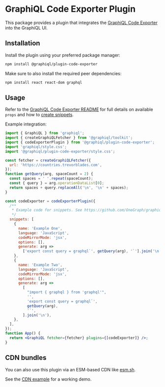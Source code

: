 # GraphiQL Code Exporter Plugin

This package provides a plugin that integrates the
[GraphiQL Code Exporter](https://github.com/OneGraph/graphiql-code-exporter) into the GraphiQL UI.

## Installation

Install the plugin using your preferred package manager:

```sh
npm install @graphiql/plugin-code-exporter
```

Make sure to also install the required peer dependencies:

```sh
npm install react react-dom graphql
```

## Usage

Refer to the
[GraphiQL Code Exporter README](https://github.com/OneGraph/graphiql-code-exporter) for full details on available `props` and how to [create snippets](https://github.com/OneGraph/graphiql-code-exporter#snippets).

Example integration:

```jsx
import { GraphiQL } from 'graphiql';
import { createGraphiQLFetcher } from '@graphiql/toolkit';
import { codeExporterPlugin } from '@graphiql/plugin-code-exporter';
import 'graphiql/style.css';
import '@graphiql/plugin-code-exporter/style.css';

const fetcher = createGraphiQLFetcher({
  url: 'https://countries.trevorblades.com',
});
function getQuery(arg, spaceCount = 2) {
  const spaces = ' '.repeat(spaceCount);
  const { query } = arg.operationDataList[0];
  return spaces + query.replaceAll('\n', '\n' + spaces);
}

const codeExporter = codeExporterPlugin({
  /**
   * Example code for snippets. See https://github.com/OneGraph/graphiql-code-exporter#snippets for details.
   */
  snippets: [
    {
      name: 'Example One',
      language: 'JavaScript',
      codeMirrorMode: 'jsx',
      options: [],
      generate: arg =>
        ['export const query = graphql`', getQuery(arg), '`'].join('\n'),
    },
    {
      name: 'Example Two',
      language: 'JavaScript',
      codeMirrorMode: 'jsx',
      options: [],
      generate: arg =>
        [
          "import { graphql } from 'graphql'",
          '',
          'export const query = graphql`',
          getQuery(arg),
          '`',
        ].join('\n'),
    },
  ],
});
function App() {
  return <GraphiQL fetcher={fetcher} plugins={[codeExporter]} />;
}
```

## CDN bundles

You can also use this plugin via an ESM-based CDN like [esm.sh](https://esm.sh).

See the [CDN example](./example/index.html) for a working demo.
